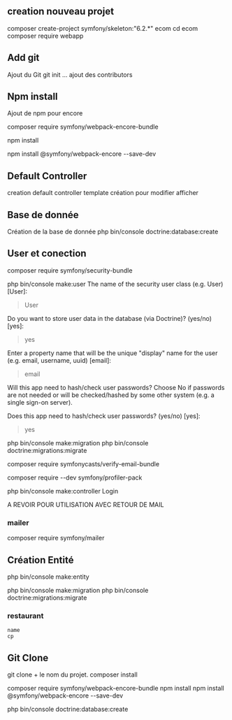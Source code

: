 ## creation nouveau projet

composer create-project symfony/skeleton:"6.2.*" ecom
cd ecom
composer require webapp

## Add git

Ajout du Git 
git init ...
ajout des contributors

## Npm install
Ajout de npm pour encore

composer require symfony/webpack-encore-bundle

npm install

npm install @symfony/webpack-encore --save-dev

## Default Controller
creation default controller
template création pour modifier afficher



## Base de donnée

Création de la base de donnée
php bin/console doctrine:database:create

## User et conection

composer require symfony/security-bundle

php bin/console make:user
 The name of the security user class (e.g. User) [User]:
 > User

 Do you want to store user data in the database (via Doctrine)? (yes/no) [yes]:
 > yes

 Enter a property name that will be the unique "display" name for the user (e.g. email, username, uuid) [email]:
 > email

 Will this app need to hash/check user passwords? Choose No if passwords are not needed or will be checked/hashed by some other system (e.g. a single sign-on server).

 Does this app need to hash/check user passwords? (yes/no) [yes]:
 > yes

 php bin/console make:migration
 php bin/console doctrine:migrations:migrate

 composer require symfonycasts/verify-email-bundle

 composer require --dev symfony/profiler-pack

 php bin/console make:controller Login  

 A REVOIR POUR UTILISATION AVEC RETOUR DE MAIL

 ### mailer 
 composer require symfony/mailer


## Création Entité

php bin/console make:entity


php bin/console make:migration
php bin/console doctrine:migrations:migrate

### restaurant
    name
    cp


## Git Clone
git clone + le nom du projet.
composer install

composer require symfony/webpack-encore-bundle
npm install
npm install @symfony/webpack-encore --save-dev

php bin/console doctrine:database:create